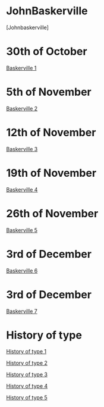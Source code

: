 # JohnBaskerville
[Johnbaskerville]
# 30th of October
[Baskerville 1](https://scott-hogsett.github.io/john_baskerville/johnbaskerville1.html)

# 5th of November
[Baskerville 2](https://scott-hogsett.github.io/john_baskerville/johnbaskerville2.html)

# 12th of November
[Baskerville 3](https://scott-hogsett.github.io/john_baskerville/johnbaskerville3.html)

# 19th of November
[Baskerville 4](https://scott-hogsett.github.io/john_baskerville/johnbaskerville4.html)

# 26th of November
[Baskerville 5](https://scott-hogsett.github.io/john_baskerville/johnbaskerville5.html)

# 3rd of December
[Baskerville 6](https://scott-hogsett.github.io/john_baskerville/johnbaskerville6.html)

# 3rd of December
[Baskerville 7](https://scott-hogsett.github.io/john_baskerville/johnbaskerville7.html)


History of type
================

[History of type 1](https://scott-hogsett.github.io/john_baskerville/historyoftype1.html)

[History of type 2](https://scott-hogsett.github.io/john_baskerville/historyoftype2.html)

[History of type 3](https://scott-hogsett.github.io/john_baskerville/historyoftype3.html)

[History of type 4](https://scott-hogsett.github.io/john_baskerville/historyoftype4.html)

[History of type 5](https://scott-hogsett.github.io/john_baskerville/historyoftype5.html)